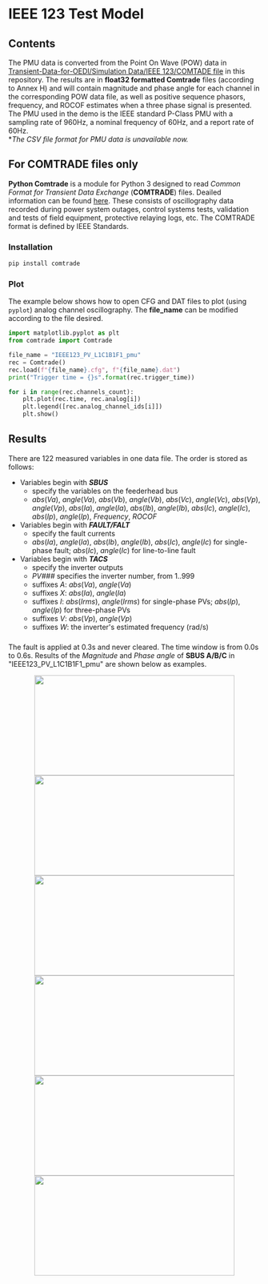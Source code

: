 # IEEE 123 Test Model
## Contents
The PMU data is converted from the Point On Wave (POW) data in [Transient-Data-for-OEDI/Simulation Data/IEEE 123/COMTADE file](https://github.com/yuqingdong0/Transient-Data-for-OEDI/tree/main/Simulation%20Data/IEEE%20123/COMTRADE%20file) in this repository.
The results are in **float32 formatted Comtrade** files (according to Annex H) and will contain magnitude and phase angle for each channel in the corresponding POW data file, as well as positive sequence phasors, frequency, and ROCOF estimates when a three phase signal is presented. The PMU used in the demo is the IEEE standard P-Class PMU with a sampling rate of 960Hz, a nominal frequency of 60Hz, and a report rate of 60Hz.<br>
*_The CSV file format for PMU data is unavailable now._

## For COMTRADE files only
**Python Comtrade** is a module for Python 3 designed to read *Common Format for Transient Data Exchange* (**COMTRADE**) files. Deailed information can be found [here](https://github.com/dparrini/python-comtrade). These consists of oscillography data recorded during power system outages, control systems tests, validation and tests of field equipment, protective relaying logs, etc. The COMTRADE format is defined by IEEE Standards.
### Installation

```python
pip install comtrade
```

### Plot
The example below shows how to open CFG and DAT files to plot (using `pyplot`) analog channel oscillography. The **file_name** can be modified according to the file desired.

```python
import matplotlib.pyplot as plt
from comtrade import Comtrade

file_name = "IEEE123_PV_L1C1B1F1_pmu"
rec = Comtrade()
rec.load(f"{file_name}.cfg", f"{file_name}.dat")
print("Trigger time = {}s".format(rec.trigger_time))

for i in range(rec.channels_count):
    plt.plot(rec.time, rec.analog[i])
    plt.legend([rec.analog_channel_ids[i]])
    plt.show()
```

## Results
There are 122 measured variables in one data file.
The order is stored as follows: 
* Variables begin with ***SBUS***
    * specify the variables on the feederhead bus
    * _abs_(_Va_), _angle_(_Va_), _abs_(_Vb_), _angle_(_Vb_), _abs_(_Vc_), _angle_(_Vc_), _abs_(_Vp_), _angle_(_Vp_), _abs_(_Ia_), _angle_(_Ia_), _abs_(_Ib_), _angle_(_Ib_), _abs_(_Ic_), _angle_(_Ic_), _abs_(_Ip_), _angle_(_Ip_), _Frequency_, _ROCOF_
* Variables begin with ***FAULT/FALT***
    * specify the fault currents
    * _abs_(_Ia_), _angle_(_Ia_), _abs_(_Ib_), _angle_(_Ib_), _abs_(_Ic_), _angle_(_Ic_) for single-phase fault; _abs_(_Ic_), _angle_(_Ic_) for line-to-line fault
* Variables begin with ***TACS*** 
    * specify the inverter outputs
    * _PV###_ specifies the inverter number, from 1..999
    * suffixes _A_: _abs_(_Va_), _angle_(_Va_)
    * suffixes _X_: _abs_(_Ia_), _angle_(_Ia_)
    * suffixes _I_: _abs_(_Irms_), _angle_(_Irms_) for single-phase PVs; _abs_(_Ip_), _angle_(_Ip_) for three-phase PVs
    * suffixes _V_: _abs_(_Vp_), _angle_(_Vp_)
    * suffixes _W_: the inverter's estimated frequency (rad/s)


### 
The fault is applied at 0.3s and never cleared. The time window is from 0.0s to 0.6s. Results of the *Magnitude* and *Phase angle* of **SBUS A/B/C** in "IEEE123_PV_L1C1B1F1_pmu" are shown below as examples.

<div align=center><img src="https://user-images.githubusercontent.com/113486786/206096429-81d9650c-2006-4cca-a5cd-0614c56aa76f.png" width="400" height="200"/><div<div align=center><img src="https://user-images.githubusercontent.com/113486786/206096440-7f214fca-e46f-4f5a-a88b-e7d78b74749a.png" width="400" height="200"/></div>
<div align=center><img src="https://user-images.githubusercontent.com/113486786/206098449-872a4d29-7141-4236-bf8d-e7d0bdd1246e.png" width="400" height="200"/><div<divalign=center><img src="https://user-images.githubusercontent.com/113486786/206098464-78d4dac8-e8c3-425c-a9af-45512799fa1f.png" width="400" height="200"/></div>
<div align=center><img src="https://user-images.githubusercontent.com/113486786/206099086-8f903c36-f113-440f-8390-98289d3a4b93.png" width="400" height="200"/><div<divalign=center><img src="https://user-images.githubusercontent.com/113486786/206099134-04b2ec1b-1c45-4e3d-a82f-dcae7253350b.png" width="400" height="200"/></div>


